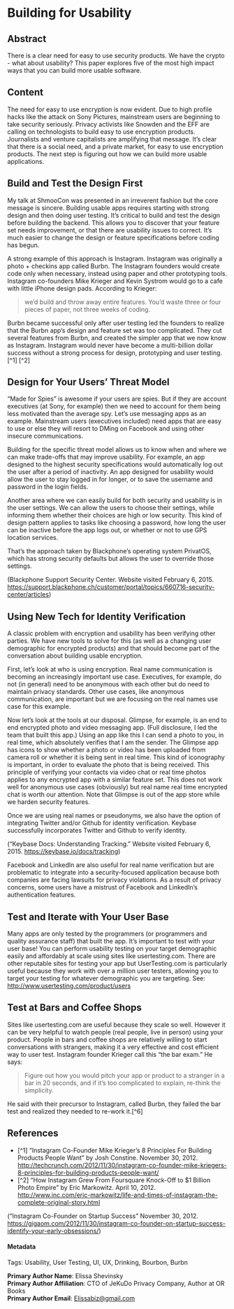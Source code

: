 # Building for Usability

## Abstract
There is a clear need for easy to use security products. We have the crypto - what about usability? This paper explores five of the most high impact ways that you can build more usable software.

## Content

The need for easy to use encryption is now evident. Due to high profile hacks like the attack on Sony Pictures, mainstream users are beginning to take security seriously. Privacy activists like Snowden and the EFF are calling on technologists to build easy to use encryption products. Journalists and venture capitalists are amplifying that message. It’s clear that there is a social need, and a private market, for easy to use encryption products. The next step is figuring out how we can build more usable applications. 

## Build and Test the Design First

My talk at ShmooCon was presented in an irreverent fashion but the core message is sincere. Building usable apps requires starting with strong design and then doing user testing. It’s critical to build and test the design before building the backend. This allows you to discover that your feature set needs improvement, or that there are usability issues to correct. It’s much easier to change the design or feature specifications before coding has begun. 

A strong example of this approach is Instagram. Instagram was originally a photo + checkins app called Burbn. The Instagram founders would create code only when necessary, instead using paper and other prototyping tools. Instagram co-founders Mike Krieger and Kevin Systrom would go to a cafe with little iPhone design pads. According to Krieger: 

> we’d build and throw away entire features. You’d waste three or four pieces of paper, not three weeks of coding.

Burbn became successful only after user testing led the founders to realize that the Burbn app’s design and feature set was too complicated. They cut several features from Burbn, and created the simpler app that we now know as Instagram. Instagram would never have become a multi-billion dollar success without a strong process for design, prototyping and user testing.[^1] [^2]

## Design for Your Users’ Threat Model

“Made for Spies” is awesome if your users are spies. But if they are account executives (at Sony, for example) then we need to account for them being less motivated than the average spy. Let’s use messaging apps as an example. Mainstream users (executives included) need apps that are easy to use or else they will resort to DMing on Facebook and using other insecure communications.

Building for the specific threat model allows us to know when and where we can make trade-offs that may improve usability. For example, an app designed to the highest security specifications would automatically log out the user after a period of inactivity. An app designed for usability would allow the user to stay logged in for longer, or to save the username and password in the login fields. 

Another area where we can easily build for both security and usability is in the user settings. We can allow the users to choose their settings, while informing them whether their choices are high or low security. This kind of design pattern applies to tasks like choosing a password, how long the user can be inactive before the app logs out, or whether or not to use GPS location services.

That’s the approach taken by Blackphone’s operating system PrivatOS, which has strong security defaults but allows the user to override those settings.

(Blackphone Support Security Center. Website visited February 6, 2015. https://support.blackphone.ch/customer/portal/topics/660716-security-center/articles)

## Using New Tech for Identity Verification 

A classic problem with encryption and usability has been verifying other parties. We have new tools to solve for this (as well as a changing user demographic for encrypted products) and that should become part of the conversation about building usable encryption. 

First, let’s look at who is using encryption. Real name communication is becoming an increasingly important use case. Executives, for example, do not (in general) need to be anonymous with each other but do need to maintain privacy standards. Other use cases, like anonymous communication, are important but we are focusing on the real names use case for this example.

Now let’s look at the tools at our disposal. Glimpse, for example, is an end to end encrypted photo and video messaging app. (Full disclosure, I led the team that built this app.) Using an app like this I can send a photo to you, in real time, which absolutely verifies that I am the sender. The Glimpse app has icons to show whether a photo or video has been uploaded from camera roll or whether it is being sent in real time. This kind of iconography is important, in order to evaluate the photo that is being received. This principle of verifying your contacts via video chat or real time photos applies to any encrypted app with a similar feature set. This does not work well for anonymous use cases (obviously) but real name real time encrypted chat is worth our attention. Note that Glimpse is out of the app store while we harden security features.

Once we are using real names or pseudonyms, we also have the option of integrating Twitter and/or Github for identity verification. Keybase successfully incorporates Twitter and Github to verify identity.

(“Keybase Docs: Understanding Tracking.” Website visited February 6, 2015. https://keybase.io/docs/tracking)

Facebook and LinkedIn are also useful for real name verification but are problematic to integrate into a security-focused application because both companies are facing lawsuits for privacy violations. As a result of privacy concerns, some users have a mistrust of Facebook and LinkedIn’s authentication features. 

## Test and Iterate with Your User Base

Many apps are only tested by the programmers (or programmers and quality assurance staff) that built the app. It’s important to test with your user base! You can perform usability testing on your target demographic easily and affordably at scale using sites like usertesting.com.  There are other reputable sites for testing your app but UserTesting.com is particularly useful because they work with over a million user testers, allowing you to target your testing for whatever demographic you are targeting. See: http://www.usertesting.com/product/users

## Test at Bars and Coffee Shops

Sites like usertesting.com are useful because they scale so well. However it can be very helpful to watch people (real people, live in person) using your product. People in bars and coffee shops are relatively willing to start conversations with strangers, making it a very effective and cost efficient way to user test. Instagram founder Krieger call this “the bar exam.” He says:

> Figure out how you would pitch your app or product to a stranger in a bar in 20 seconds, and if it’s too complicated to explain, re-think the simplicity.

He said with their precursor to Instagram, called Burbn, they failed the bar test and realized they needed to re-work it.[^6]

## References


* [^1] “Instagram Co-Founder Mike Krieger’s 8 Principles For Building Products People Want” by Josh Constine. November 30, 2012. http://techcrunch.com/2012/11/30/instagram-co-founder-mike-kriegers-8-principles-for-building-products-people-want/
* [^2] “How Instagram Grew From Foursquare Knock-Off to $1 Billion Photo Empire” by Eric Markowitz. April 10, 2012.  http://www.inc.com/eric-markowitz/life-and-times-of-instagram-the-complete-original-story.html

(“Instagram Co-Founder on Startup Success” November 30, 2012. https://gigaom.com/2012/11/30/instagram-co-founder-on-startup-success-identify-your-early-obsessions/)

#### Metadata

Tags: Usability, User Testing, UI, UX, Drinking, Bourbon, Burbn

**Primary Author Name**: Elissa Shevinsky  	
**Primary Author Affiliation**: CTO of JeKuDo Privacy Company, Author at OR Books  
**Primary Author Email**: Elissabiz@gmail.com